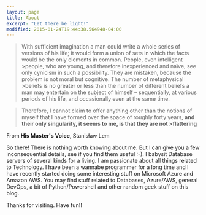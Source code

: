 ```yaml
---
layout: page
title: About 
excerpt: "Let there be light!"
modified: 2015-01-24T19:44:38.564948-04:00
---
```


>With sufficient imagination a man could write a whole series of versions of his life; it would form a union of sets in which the facts would be the only elements in common. People, even intelligent >people, who are young, and therefore inexperienced and naïve, see only cynicism in such a possibility. They are mistaken, because the problem is not moral but cognitive. The number of metaphysical >beliefs is no greater or less than the number of different beliefs a man may entertain on the subject of himself – sequentially, at various periods of his life, and occasionally even at the same time.

>Therefore, I cannot claim to offer anything other than the notions of myself that I have formed over the space of roughly forty years, **and their only singularity, it seems to me, is that they are not >flattering**

From **His Master's Voice**, Stanisław Lem

So there! There is nothing worth knowing about me. But I can give you a few inconsequential details, see if you find them useful :-). I babysit Database servers of several kinds for a living. I am passionate about all things related to Technology. I have been a wannabe programmer for a long time and I have recently started doing some interesting stuff on Microsoft Azure and Amazon AWS. You may find stuff related to Databases, Azure/AWS, general DevOps, a bit of Python/Powershell and other random geek stuff on this blog.  

Thanks for visiting. Have fun!!

